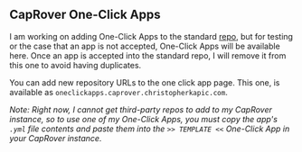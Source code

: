 ## CapRover One-Click Apps

I am working on adding One-Click Apps to the standard [repo](https://github.com/caprover/one-click-apps), but for testing or the case that an app is not accepted, One-Click Apps will be available here. Once an app is accepted into the standard repo, I will remove it from this one to avoid having duplicates.

You can add new repository URLs to the one click app page. This one, is available as `oneclickapps.caprover.christopherkapic.com`.

_Note: Right now, I cannot get third-party repos to add to my CapRover instance, so to use one of my One-Click Apps, you must copy the app's `.yml` file contents and paste them into the `>> TEMPLATE <<` One-Click App in your CapRover instance._